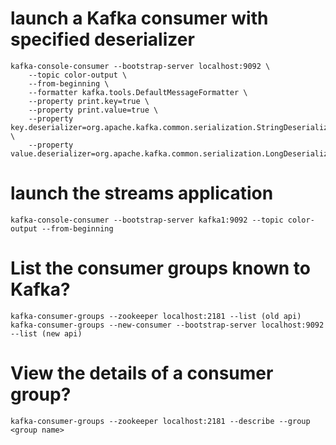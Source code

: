 # launch a Kafka consumer with specified deserializer
```
kafka-console-consumer --bootstrap-server localhost:9092 \
    --topic color-output \
    --from-beginning \
    --formatter kafka.tools.DefaultMessageFormatter \
    --property print.key=true \
    --property print.value=true \
    --property key.deserializer=org.apache.kafka.common.serialization.StringDeserializer \
    --property value.deserializer=org.apache.kafka.common.serialization.LongDeserializer
```

# launch the streams application
`kafka-console-consumer --bootstrap-server kafka1:9092 --topic color-output --from-beginning`

# List the consumer groups known to Kafka?

`kafka-consumer-groups --zookeeper localhost:2181 --list (old api)`
`kafka-consumer-groups --new-consumer --bootstrap-server localhost:9092 --list (new api)`

# View the details of a consumer group?
`kafka-consumer-groups --zookeeper localhost:2181 --describe --group <group name>`
